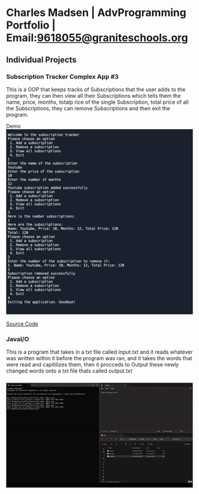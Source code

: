 # Charles Madsen | AdvProgramming Portfolio | Email:9618055@graniteschools.org


## Individual Projects 

### Subscription Tracker Complex App #3 

This is a OOP that keeps tracks of Subscriptions that the user adds to the program, they can then view all their Subscriptions which tells them the name, price, months, totalp rice of the single Subscription, total price of all the Subscriptions, they can remove Subscriptions and then exit the program.

Demo  ![Sub_TrackerDemo1](images/Sub_trackerDemo1.png)

[Source Code](src/Subscription-Tracker/src/main/java)


### JavaI/O
This is a program that takes in a txt file called input.txt and it reads whatever was written within it before the program was ran, and it takes the words that were read and capitilizes them, then it procceds to Output these newly changed words onto a txt file thats called output.txt

#####
![JavaI/O_Demo](images/JavaIODemo1.gif)





